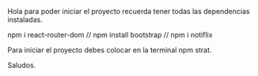 Hola para poder iniciar el proyecto recuerda tener todas las dependencias instaladas.

npm i react-router-dom //
npm install bootstrap //
npm i notiflix


Para iniciar el proyecto debes colocar en la terminal npm strat.

Saludos.
